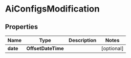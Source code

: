 

# AiConfigsModification


## Properties

| Name | Type | Description | Notes |
|------------ | ------------- | ------------- | -------------|
|**date** | **OffsetDateTime** |  |  [optional] |



